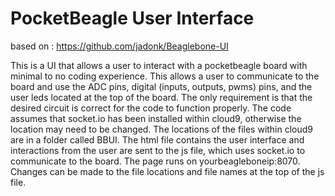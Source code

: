 PocketBeagle User Interface
=========================
based on : https://github.com/jadonk/Beaglebone-UI

This is a UI that allows a user to interact with a pocketbeagle board with minimal to no coding experience. This allows a user to communicate to the board and use the ADC pins, digital (inputs, outputs, pwms) pins, and the user leds located at the top of the board. The only requirement is that the desired circuit is correct for the code to function properly. The code assumes that socket.io has been installed within cloud9, otherwise the location may need to be changed. The locations of the files within cloud9 are in a folder called BBUI. The html file contains the user interface and interactions from the user are sent to the js file, which uses socket.io to communicate to the board. The page runs on yourbeagleboneip:8070. Changes can be made to the file locations and file names at the top of the js file.
